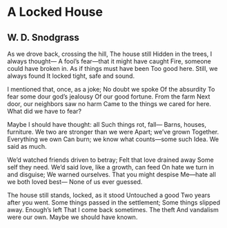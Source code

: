 # A Locked House
## W. D. Snodgrass
As we drove back, crossing the hill,
The house still
Hidden in the trees, I always thought—
A fool’s fear—that it might have caught
Fire, someone could have broken in.
As if things must have been
Too good here. Still, we always found
It locked tight, safe and sound.

I mentioned that, once, as a joke;
No doubt we spoke
Of the absurdity
To fear some dour god’s jealousy
Of our good fortune. From the farm
Next door, our neighbors saw no harm
Came to the things we cared for here.
What did we have to fear?

Maybe I should have thought: all
Such things rot, fall—
Barns, houses, furniture.
We two are stronger than we were
Apart; we’ve grown
Together. Everything we own
Can burn; we know what counts—some such
Idea. We said as much.

We’d watched friends driven to betray;
Felt that love drained away
Some self they need.
We’d said love, like a growth, can feed
On hate we turn in and disguise;
We warned ourselves. That you might despise
Me—hate all we both loved best—
None of us ever guessed.

The house still stands, locked, as it stood
Untouched a good
Two years after you went.
Some things passed in the settlement;
Some things slipped away. Enough’s left
That I come back sometimes. The theft
And vandalism were our own.
Maybe we should have known.